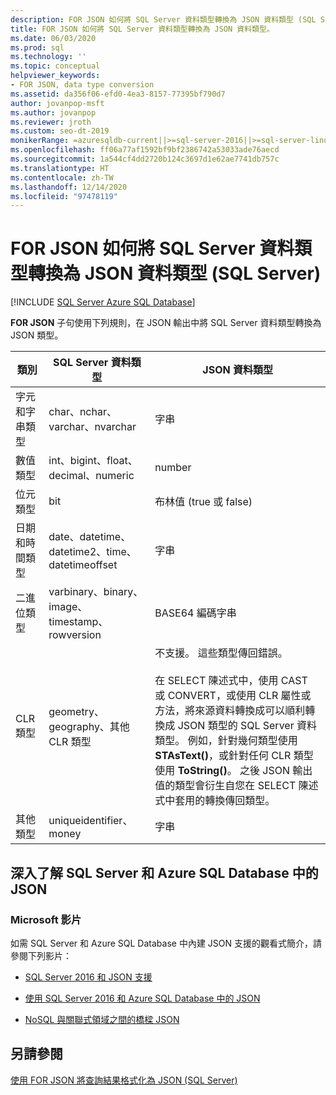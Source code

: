 ```yaml
---
description: FOR JSON 如何將 SQL Server 資料類型轉換為 JSON 資料類型 (SQL Server)
title: FOR JSON 如何將 SQL Server 資料類型轉換為 JSON 資料類型。
ms.date: 06/03/2020
ms.prod: sql
ms.technology: ''
ms.topic: conceptual
helpviewer_keywords:
- FOR JSON, data type conversion
ms.assetid: da356f06-efd0-4ea3-8157-77395bf790d7
author: jovanpop-msft
ms.author: jovanpop
ms.reviewer: jroth
ms.custom: seo-dt-2019
monikerRange: =azuresqldb-current||>=sql-server-2016||>=sql-server-linux-2017||=azuresqldb-mi-current
ms.openlocfilehash: ff06a77af1592bf9bf2386742a53033ade76aecd
ms.sourcegitcommit: 1a544cf4dd2720b124c3697d1e62ae7741db757c
ms.translationtype: HT
ms.contentlocale: zh-TW
ms.lasthandoff: 12/14/2020
ms.locfileid: "97478119"
---
```

# <a name="how-for-json-converts-sql-server-data-types-to-json-data-types-sql-server"></a>FOR JSON 如何將 SQL Server 資料類型轉換為 JSON 資料類型 (SQL Server)
[!INCLUDE [SQL Server Azure SQL Database](../../includes/applies-to-version/sqlserver2016-asdb.md)]

  **FOR JSON** 子句使用下列規則，在 JSON 輸出中將 SQL Server 資料類型轉換為 JSON 類型。  
  
|類別|SQL Server 資料類型|JSON 資料類型|  
|--------------|--------------|---------------|  
|字元和字串類型|char、nchar、varchar、nvarchar|字串|  
|數值類型|int、bigint、float、decimal、numeric|number|  
|位元類型|bit|布林值 (true 或 false)|  
|日期和時間類型|date、datetime、datetime2、time、datetimeoffset|字串|  
|二進位類型|varbinary、binary、image、timestamp、rowversion|BASE64 編碼字串|  
|CLR 類型|geometry、geography、其他 CLR 類型|不支援。 這些類型傳回錯誤。<br /><br /> 在 SELECT 陳述式中，使用 CAST 或 CONVERT，或使用 CLR 屬性或方法，將來源資料轉換成可以順利轉換成 JSON 類型的 SQL Server 資料類型。 例如，針對幾何類型使用 **STAsText()**，或針對任何 CLR 類型使用 **ToString()**。 之後 JSON 輸出值的類型會衍生自您在 SELECT 陳述式中套用的轉換傳回類型。|  
|其他類型|uniqueidentifier、money|字串|  

## <a name="learn-more-about-json-in-sql-server-and-azure-sql-database"></a>深入了解 SQL Server 和 Azure SQL Database 中的 JSON  
  
### <a name="microsoft-videos"></a>Microsoft 影片

如需 SQL Server 和 Azure SQL Database 中內建 JSON 支援的觀看式簡介，請參閱下列影片：

-   [SQL Server 2016 和 JSON 支援](https://channel9.msdn.com/Shows/Data-Exposed/SQL-Server-2016-and-JSON-Support)

-   [使用 SQL Server 2016 和 Azure SQL Database 中的 JSON](https://channel9.msdn.com/Shows/Data-Exposed/Using-JSON-in-SQL-Server-2016-and-Azure-SQL-Database)

-   [NoSQL 與關聯式領域之間的橋樑 JSON](https://channel9.msdn.com/events/DataDriven/SQLServer2016/JSON-as-a-bridge-betwen-NoSQL-and-relational-worlds)
  
## <a name="see-also"></a>另請參閱  
 [使用 FOR JSON 將查詢結果格式化為 JSON &#40;SQL Server&#41;](../../relational-databases/json/format-query-results-as-json-with-for-json-sql-server.md)  
  
  
